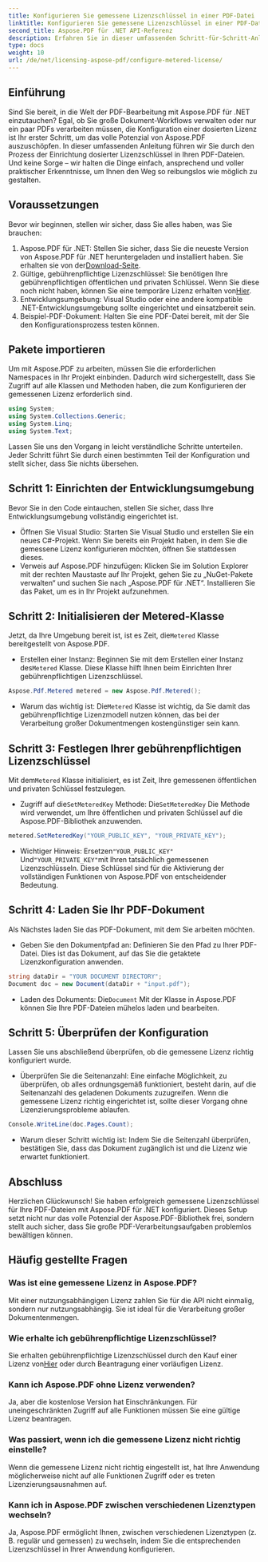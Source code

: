 ```yaml
---
title: Konfigurieren Sie gemessene Lizenzschlüssel in einer PDF-Datei
linktitle: Konfigurieren Sie gemessene Lizenzschlüssel in einer PDF-Datei
second_title: Aspose.PDF für .NET API-Referenz
description: Erfahren Sie in dieser umfassenden Schritt-für-Schritt-Anleitung, wie Sie mit Aspose.PDF für .NET dosierte Lizenzschlüssel in Ihren PDF-Dateien konfigurieren.
type: docs
weight: 10
url: /de/net/licensing-aspose-pdf/configure-metered-license/
---
```

## Einführung

Sind Sie bereit, in die Welt der PDF-Bearbeitung mit Aspose.PDF für .NET einzutauchen? Egal, ob Sie große Dokument-Workflows verwalten oder nur ein paar PDFs verarbeiten müssen, die Konfiguration einer dosierten Lizenz ist Ihr erster Schritt, um das volle Potenzial von Aspose.PDF auszuschöpfen. In dieser umfassenden Anleitung führen wir Sie durch den Prozess der Einrichtung dosierter Lizenzschlüssel in Ihren PDF-Dateien. Und keine Sorge – wir halten die Dinge einfach, ansprechend und voller praktischer Erkenntnisse, um Ihnen den Weg so reibungslos wie möglich zu gestalten.

## Voraussetzungen

Bevor wir beginnen, stellen wir sicher, dass Sie alles haben, was Sie brauchen:

1.  Aspose.PDF für .NET: Stellen Sie sicher, dass Sie die neueste Version von Aspose.PDF für .NET heruntergeladen und installiert haben. Sie erhalten sie von der[Download-Seite](https://releases.aspose.com/pdf/net/).
2.  Gültige, gebührenpflichtige Lizenzschlüssel: Sie benötigen Ihre gebührenpflichtigen öffentlichen und privaten Schlüssel. Wenn Sie diese noch nicht haben, können Sie eine temporäre Lizenz erhalten von[Hier](https://purchase.aspose.com/temporary-license/).
3. Entwicklungsumgebung: Visual Studio oder eine andere kompatible .NET-Entwicklungsumgebung sollte eingerichtet und einsatzbereit sein.
4. Beispiel-PDF-Dokument: Halten Sie eine PDF-Datei bereit, mit der Sie den Konfigurationsprozess testen können.

## Pakete importieren

Um mit Aspose.PDF zu arbeiten, müssen Sie die erforderlichen Namespaces in Ihr Projekt einbinden. Dadurch wird sichergestellt, dass Sie Zugriff auf alle Klassen und Methoden haben, die zum Konfigurieren der gemessenen Lizenz erforderlich sind.

```csharp
using System;
using System.Collections.Generic;
using System.Linq;
using System.Text;
```

Lassen Sie uns den Vorgang in leicht verständliche Schritte unterteilen. Jeder Schritt führt Sie durch einen bestimmten Teil der Konfiguration und stellt sicher, dass Sie nichts übersehen.

## Schritt 1: Einrichten der Entwicklungsumgebung

Bevor Sie in den Code eintauchen, stellen Sie sicher, dass Ihre Entwicklungsumgebung vollständig eingerichtet ist.

- Öffnen Sie Visual Studio: Starten Sie Visual Studio und erstellen Sie ein neues C#-Projekt. Wenn Sie bereits ein Projekt haben, in dem Sie die gemessene Lizenz konfigurieren möchten, öffnen Sie stattdessen dieses.
- Verweis auf Aspose.PDF hinzufügen: Klicken Sie im Solution Explorer mit der rechten Maustaste auf Ihr Projekt, gehen Sie zu „NuGet-Pakete verwalten“ und suchen Sie nach „Aspose.PDF für .NET“. Installieren Sie das Paket, um es in Ihr Projekt aufzunehmen.

## Schritt 2: Initialisieren der Metered-Klasse

 Jetzt, da Ihre Umgebung bereit ist, ist es Zeit, die`Metered` Klasse bereitgestellt von Aspose.PDF.

-  Erstellen einer Instanz: Beginnen Sie mit dem Erstellen einer Instanz des`Metered` Klasse. Diese Klasse hilft Ihnen beim Einrichten Ihrer gebührenpflichtigen Lizenzschlüssel.

```csharp
Aspose.Pdf.Metered metered = new Aspose.Pdf.Metered();
```

-  Warum das wichtig ist: Die`Metered` Klasse ist wichtig, da Sie damit das gebührenpflichtige Lizenzmodell nutzen können, das bei der Verarbeitung großer Dokumentmengen kostengünstiger sein kann.

## Schritt 3: Festlegen Ihrer gebührenpflichtigen Lizenzschlüssel

 Mit dem`Metered` Klasse initialisiert, es ist Zeit, Ihre gemessenen öffentlichen und privaten Schlüssel festzulegen.

-  Zugriff auf die`SetMeteredKey` Methode: Die`SetMeteredKey` Die Methode wird verwendet, um Ihre öffentlichen und privaten Schlüssel auf die Aspose.PDF-Bibliothek anzuwenden.

```csharp
metered.SetMeteredKey("YOUR_PUBLIC_KEY", "YOUR_PRIVATE_KEY");
```

-  Wichtiger Hinweis: Ersetzen`"YOUR_PUBLIC_KEY"` Und`"YOUR_PRIVATE_KEY"`mit Ihren tatsächlich gemessenen Lizenzschlüsseln. Diese Schlüssel sind für die Aktivierung der vollständigen Funktionen von Aspose.PDF von entscheidender Bedeutung.

## Schritt 4: Laden Sie Ihr PDF-Dokument

Als Nächstes laden Sie das PDF-Dokument, mit dem Sie arbeiten möchten.

- Geben Sie den Dokumentpfad an: Definieren Sie den Pfad zu Ihrer PDF-Datei. Dies ist das Dokument, auf das Sie die getaktete Lizenzkonfiguration anwenden.

```csharp
string dataDir = "YOUR DOCUMENT DIRECTORY";
Document doc = new Document(dataDir + "input.pdf");
```

-  Laden des Dokuments: Die`Document` Mit der Klasse in Aspose.PDF können Sie Ihre PDF-Dateien mühelos laden und bearbeiten.

## Schritt 5: Überprüfen der Konfiguration

Lassen Sie uns abschließend überprüfen, ob die gemessene Lizenz richtig konfiguriert wurde.

- Überprüfen Sie die Seitenanzahl: Eine einfache Möglichkeit, zu überprüfen, ob alles ordnungsgemäß funktioniert, besteht darin, auf die Seitenanzahl des geladenen Dokuments zuzugreifen. Wenn die gemessene Lizenz richtig eingerichtet ist, sollte dieser Vorgang ohne Lizenzierungsprobleme ablaufen.

```csharp
Console.WriteLine(doc.Pages.Count);
```

- Warum dieser Schritt wichtig ist: Indem Sie die Seitenzahl überprüfen, bestätigen Sie, dass das Dokument zugänglich ist und die Lizenz wie erwartet funktioniert.

## Abschluss

Herzlichen Glückwunsch! Sie haben erfolgreich gemessene Lizenzschlüssel für Ihre PDF-Dateien mit Aspose.PDF für .NET konfiguriert. Dieses Setup setzt nicht nur das volle Potenzial der Aspose.PDF-Bibliothek frei, sondern stellt auch sicher, dass Sie große PDF-Verarbeitungsaufgaben problemlos bewältigen können.

## Häufig gestellte Fragen

### Was ist eine gemessene Lizenz in Aspose.PDF?  
Mit einer nutzungsabhängigen Lizenz zahlen Sie für die API nicht einmalig, sondern nur nutzungsabhängig. Sie ist ideal für die Verarbeitung großer Dokumentenmengen.

### Wie erhalte ich gebührenpflichtige Lizenzschlüssel?  
 Sie erhalten gebührenpflichtige Lizenzschlüssel durch den Kauf einer Lizenz von[Hier](https://purchase.aspose.com/buy) oder durch Beantragung einer vorläufigen Lizenz.

### Kann ich Aspose.PDF ohne Lizenz verwenden?  
Ja, aber die kostenlose Version hat Einschränkungen. Für uneingeschränkten Zugriff auf alle Funktionen müssen Sie eine gültige Lizenz beantragen.

### Was passiert, wenn ich die gemessene Lizenz nicht richtig einstelle?  
Wenn die gemessene Lizenz nicht richtig eingestellt ist, hat Ihre Anwendung möglicherweise nicht auf alle Funktionen Zugriff oder es treten Lizenzierungsausnahmen auf.

### Kann ich in Aspose.PDF zwischen verschiedenen Lizenztypen wechseln?  
Ja, Aspose.PDF ermöglicht Ihnen, zwischen verschiedenen Lizenztypen (z. B. regulär und gemessen) zu wechseln, indem Sie die entsprechenden Lizenzschlüssel in Ihrer Anwendung konfigurieren.
